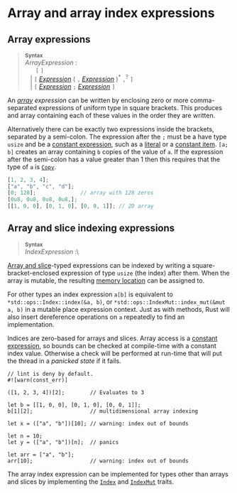 # Array and array index expressions

## Array expressions

> **<sup>Syntax</sup>**\
> _ArrayExpression_ :\
> &nbsp;&nbsp; &nbsp;&nbsp; `[`  `]`\
> &nbsp;&nbsp; | `[` [_Expression_] ( `,` [_Expression_] )<sup>\*</sup> `,`<sup>?</sup> `]`\
> &nbsp;&nbsp; | `[` [_Expression_] `;` [_Expression_] `]`

An _[array] expression_ can be written by enclosing zero or more comma-separated
expressions of uniform type in square brackets. This produces and array
containing each of these values in the order they are written.

Alternatively there can be exactly two expressions inside the brackets,
separated by a semi-colon. The expression after the `;` must be a have type
`usize` and be a [constant expression], such as a [literal] or a [constant
item]. `[a; b]` creates an array containing `b` copies of the value of `a`. If
the expression after the semi-colon has a value greater than 1 then this
requires that the type of `a` is [`Copy`].

```rust
[1, 2, 3, 4];
["a", "b", "c", "d"];
[0; 128];              // array with 128 zeros
[0u8, 0u8, 0u8, 0u8,];
[[1, 0, 0], [0, 1, 0], [0, 0, 1]]; // 2D array
```

## Array and slice indexing expressions

> **<sup>Syntax</sup>**\
> _IndexExpression_ :\

[Array and slice]-typed expressions can be
indexed by writing a square-bracket-enclosed expression of type `usize` (the
index) after them. When the array is mutable, the resulting [memory location]
can be assigned to.

For other types an index expression `a[b]` is equivalent to
`*std::ops::Index::index(&a, b)`, or
`*std::ops::IndexMut::index_mut(&mut a, b)` in a mutable place expression
context. Just as with methods, Rust will also insert dereference operations on
`a` repeatedly to find an implementation.

Indices are zero-based for arrays and slices. Array access is a [constant
expression], so bounds can be checked at compile-time with a constant index
value. Otherwise a check will be performed at run-time that will put the thread
in a _panicked state_ if it fails.

```rust,should_panic
// lint is deny by default.
#![warn(const_err)]

([1, 2, 3, 4])[2];        // Evaluates to 3

let b = [[1, 0, 0], [0, 1, 0], [0, 0, 1]];
b[1][2];                  // multidimensional array indexing

let x = (["a", "b"])[10]; // warning: index out of bounds

let n = 10;
let y = (["a", "b"])[n];  // panics

let arr = ["a", "b"];
arr[10];                  // warning: index out of bounds
```

The array index expression can be implemented for types other than arrays and slices
by implementing the [`Index`] and [`IndexMut`] traits.

[Array and slice]: ../types.html#array-and-slice-types
[_Expression_]: ../expressions.html
[`Copy`]: ../special-types-and-traits.html#copy
[`IndexMut`]: ../../std/ops/trait.IndexMut.html
[`Index`]: ../../std/ops/trait.Index.html
[array]: ../types.html#array-and-slice-types
[constant expression]: ../expressions.html#constant-expressions
[constant item]: ../items/constant-items.htm
[literal]: ../tokens.html#literals
[memory location]: /expressions.html#place-expressions-and-value-expressions
